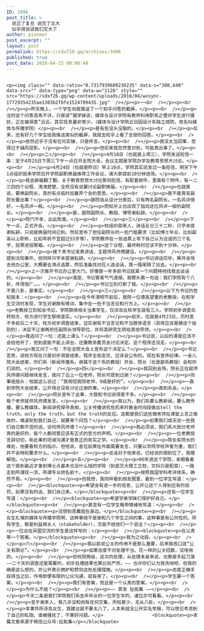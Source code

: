 ```yaml
---
ID: 3496
post_title: >
  说过了复旦 说完了北大
  似乎得说说我们交大了
author: pioneer
post_excerpt: ""
layout: post
permalink: https://sdxf28.gq/archives/3496
published: true
post_date: 2018-04-25 00:00:48
---
```

                                                                                                                  <p><img class="" data-ratio="0.7317939609236235" data-s="300,640" data-src="" data-type="png" data-w="1126" style="" src="https://sdxf26.gq/wp-content/uploads/2018/04/wxsync-17729354235ae1383b2fbfe1524709435.jpg"  /></p><p>一<br  /></p><p><br  /></p><p>昨天晚上，一个学生向我推送了一个知乎问答的截屏。</p><p><br  /></p><p>当时这个问答语焉不详，只是说“据学妹说，媒体与设计学院有教师利用职务之便对学生进行骚扰，正在被调查”云云，其实信息量非常少。（媒体与设计学院近日因设计系独立成院，改名叫媒体与传播学院）</p><p><br  /></p><p>是有些没头没脑的。</p><p><br  /></p><p>后来，还有好几个学生给我推送类似的截屏，我就去知乎上看了全部的回答。</p><p><br  /></p><p>依然近乎于没有任何实锤，只是传言。</p><p><br  /></p><p>我没太当回事，觉得过于捕风捉影。</p><p><br  /></p><p>但后来我忽然意识到，可能真出事了。</p><p><br  /></p><p>二</p><p><br  /></p><p>4月18日（也就是上周三），学院发送短信一条：定于4月25日下周三下午一点召开全院大会，会议主题是学院办学及教育思想大讨论。</p><p><br  /></p><p>4月24日（也就是昨日）早上10点，学院其实还发过一条短信，明天下午1点组织部来学院召开学院副职换届推荐工作会议，请大家提前10分钟进场。</p><p><br  /></p><p>我去邮箱翻了翻，关于教育思想大讨论那则短信，有配套邮件，里面有个附件，有一二三四四个议程，清清楚楚，全然没有说要讨论副职换届。</p><p><br  /></p><p>也就是说，要换副院长，真的有点临时加塞弄个会的意思。</p><p><br  /></p><p>是不是真有副院长要出事？</p><p><br  /></p><p>鄙院自从设计分家后，只有两名副院长。一名风评很好，一名风评一般。</p><p><br  /></p><p>而知乎上也出现了指向这位风评一般的副院长。</p><p><br  /></p><p>是，鄙院副院长、教授、博导谢耘耕。</p><p><br  /></p><p>院门不幸，出此败类。</p><p><br  /></p><p>三</p><p><br  /></p><p>下午一点，正式开会。</p><p><br  /></p><p>校组织部来人，讲话五分三十二秒，只字未提谢耘耕，只说是换届时间已到。然后宣布了担任副院长的一些门槛要求（比如博士毕业，比如副高以上职称，比如年龄不宜超过55岁等），学院教师在一张选票上写下自己认为合适的三个名字，投票进投票箱。</p><p><br  /></p><p>这个议程，最终耗时应该不到十分钟。</p><p><br  /></p><p>接下来书记发表讲话，主题师风师德建设。</p><p><br  /></p><p>提到沈阳事件，但同样只字未提谢耘耕。</p><p><br  /></p><p>书记讲话完毕，离开会场去他办公室，大概要去清点选票，然后准备找对应人选谈话，我一路尾随了出去。</p><p><br  /></p><p>上一次推开书记办公室大门，好像是一年多前书记就某一个问题特地找我去谈话的。</p><p><br  /></p><p>落座，书记客客气气递烟，我劈头第一句话：我们学院有个八卦，传得很广。。。</p><p><br  /></p><p>书记立刻打断了我。</p><p><br  /></p><p>不是八卦，是事实。</p><p><br  /></p><p>三</p><p><br  /></p><p>以下为书记的告知版本：</p><p><br  /></p><p>在今年清明节前后，我院一位德高望重的老教授，在和学生交流时发现，学生对谢颇有微词，集中在一些不当言论和行为上。</p><p><br  /></p><p>老教授立刻知会书记，学院联络相关当事学生，仅涉及在校学生就有三人。学院初步调查后转校方，校方进行学生联络查实。</p><p><br  /></p><p>前天，也就是4月23日，历时差不多前后二十天，校方初步调查结束，证实谢有不当言论和不当肢体语言（具体应该是摸这个级别的），决定不让谢再担任副院长领导职位，并将其研究生转给其他导师。</p><p><br  /></p><p>我追问了一句：还能上课么？</p><p><br  /></p><p>书记说，以后的课是应该不会给他开了，但到底能不能上讲台，还要教务委员会讨论决定。这个程序还没走。</p><p><br  /></p><p>我又问了一句：不在全院大会上宣布这个决定么？</p><p><br  /></p><p>书记苦笑，说校方现在只是初步调查结束，程序全部走完，应该会公布的。现在有宣传纪律。一会儿院大会结束，你们系（新闻传播系，谢属于这个系的教授）开会，院长（也是鄙系教授）会和你们说的。</p><p><br  /></p><p>四</p><p><br  /></p><p>我回到会场，院长正在就师风师德问题继续发言，我问了边上一位老师，院长可提到过谢？</p><p><br  /></p><p>同事摇摇头：他就这么说过：“我相信我院老师，9成是好的”。</p><p><br  /></p><p>一直到学院大会结束，公开场合没有讨论过谢的事。</p><p><br  /></p><p>直到系会。</p><p><br  /></p><p>院长宣布了此事，大致和书记说得差不多。</p><p><br  /></p><p>每个老师就师风师德发言。</p><p><br  /></p><p>我以为，我们系要么教新闻，要么教传播，要么教媒体。新闻讲究探寻真相，公关传播讲究危机来时黄金时间段做出tell the truth，only the truth，but the truth的反应。这都是我们这些做老师在课堂上言之凿凿的，难道轮到我们自己，就要来个闷包？</p><p><br  /></p><p>如果我们成天说一些我们自己都不信的话，谈何师风师德？</p><p><br  /></p><p>我必须说，我们系大部分老师真的是好的，每个人都同意应该有正式的官方的声明。</p><p><br  /></p><p>一位老教授言辞切切，称此事的坦诚沟通才是真正的务实之学。</p><p><br  /></p><p>院长有院长的难处，他要看校方的指示。但他说，各位如果在外面需要发言，只要以学院学校声誉为重，我们并不会特别要求什么。</p><p><br  /></p><p>这话对于他来说，已经说的很到位了，我理解他。</p><p><br  /></p><p>五</p><p><br  /></p><p>06年进这个学院，亲眼看着这个直到最近才拿到博士点基本也没什么钱的学院（到底交大理工立校，文科只是配菜），一路走到所谓双一流，所谓专业排名前十。</p><p><br  /></p><p>按照我国学科考评体系，确然不易。</p><p><br  /></p><p>但我想，我同样看到朋友圈里，看到一位学生写道：</p><p><br  /></p><blockquote><p>希望会有进一步的信息，公开让这个人得到应有的惩罚，如果没有的话，我们自己来。</p></blockquote><p><br  /></p><p>还有一位学生写道：</p><p><br  /></p><blockquote><p>希望学弟学妹们保护好自己。</p></blockquote><p><br  /></p><p>甚至有一位学生略带情绪地写道：</p><p><br  /></p><blockquote><p>没想到恶魔就在身边。</p></blockquote><p><br  /></p><p>女生扎堆的媒体与传播学院啊，这种事绝不是谢和几个学生之间的事，这种事是有公共性的。所有学生，都是利益相关人（stakeholder），怎能不给他们一个说法？</p><p><br  /></p><p>一位远在异国交流的学生是这样写的：</p><p><br  /></p><blockquote><p>在认真等一个答案。</p></blockquote><p><br  /></p><p>我为之动容。</p><p><br  /></p><p>六</p><p><br  /></p><p>我以前说公关的作用不是那么重要，后来我改口说“公关有限论”。</p><p><br  /></p><p>如果态度不对处理不当，花一样的公关招数，没啥用的。</p><p><br  /></p><p>但校院两级，这次的处理，从处理本身来说，也算是手起刀落——二十天的调查还是需要的，初步处理结果也算比较严厉。—— 也许你们认为我洗地吧，但我的确是这么想的，并公开表示拥护和赞同这些处理措施。</p><p><br  /></p><p>态度正确手段得当之后，作用即便有限的公众沟通，就有用了。</p><p><br  /></p><p>学生要一个答案。</p><p><br  /></p><p>我们有答案，而且是一个认真的答案。</p><p><br  /></p><p>为什么不给？</p><p><br  /></p><p>—— 首发 扯氮集 ——</p><p><br  /></p><p>今天二条是我们学院我们系去年毕业的一位学生写的，诸位亦可看看。</p><p><br  /></p><p>至于谢本人，我几乎没和他有任何交集，所知甚少，无从八卦。</p><p><br  /></p><p>本事件所涉及女生，我建议就不要太八了。人本来就没公开实名举报，可以想见考虑到了自己的私隐。谁被骚扰了，不算好问题。</p>                  <blockquote><p>本篇文章来源于微信公众号:扯氮集</p></blockquote>